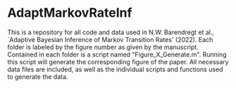 # AdaptMarkovRateInf

This is a repository for all code and data used in N.W. Barendregt et al., `Adaptive Bayesian Inference of Markov Transition Rates' (2022). Each folder is labeled by the figure number as given by the manuscript. Contained in each folder is a script named "Figure_X_Generate.m". Running this script will generate the corresponding figure of the paper. All necessary data files are included, as well as the individual scripts and functions used to generate the data.
